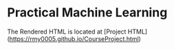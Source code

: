 # Practical Machine Learning

The Rendered HTML is located at
[Project HTML] (https://rmy0005.github.io/CourseProject.html)



